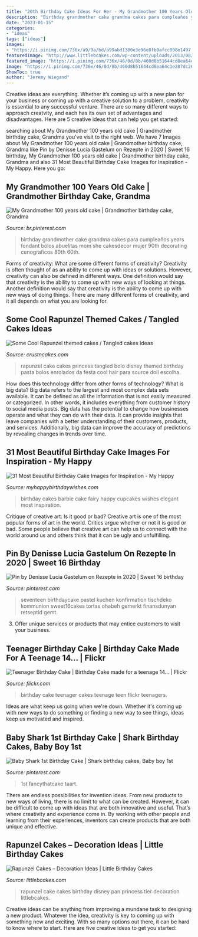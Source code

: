 ```yaml
---
title: "20th Birthday Cake Ideas For Her - My Grandmother 100 Years Old Cake"
description: "Birthday grandmother cake grandma cakes para cumpleaños years fondant bolos abuelitas mom she cakesdecor mujer 90th decorating cenograficos 80th 60th"
date: "2023-01-15"
categories:
- "ideas"
tags: ["ideas"]
images:
- "https://i.pinimg.com/736x/a9/9a/bd/a99abd1380e3e96e8fb9afcc098e1497.jpg"
featuredImage: "http://www.littlebcakes.com/wp-content/uploads/2013/08/Rapunzel-Cake-Pan.jpg"
featured_image: "https://i.pinimg.com/736x/46/0d/8b/460d8b51644cd8ea64c1e287dc26d2aa.jpg"
image: "https://i.pinimg.com/736x/46/0d/8b/460d8b51644cd8ea64c1e287dc26d2aa.jpg"
ShowToc: true
author: "Jeremy Wiegand"
---
```



Creative ideas are everything. Whether it’s coming up with a new plan for your business or coming up with a creative solution to a problem, creativity is essential to any successful venture. There are so many different ways to approach creatvity, and each has its own set of advantages and disadvantages. Here are 5 creative ideas that can help you get started: 

	

		
searching about My Grandmother 100 years old cake | Grandmother birthday cake, Grandma you've visit to the right web. We have 7 Images about My Grandmother 100 years old cake | Grandmother birthday cake, Grandma like Pin by Denisse Lucia Gastelum on Rezepte in 2020 | Sweet 16 birthday, My Grandmother 100 years old cake | Grandmother birthday cake, Grandma and also 31 Most Beautiful Birthday Cake Images for Inspiration - My Happy. Here you go:
		
    
## My Grandmother 100 Years Old Cake | Grandmother Birthday Cake, Grandma

<img loading=lazy src="https://i.pinimg.com/736x/10/4a/85/104a85f1440be2057676317ea6c482e3.jpg" onerror="this.onerror=null;this.src='https://tse2.mm.bing.net/th?id=OIP.LhhMF1dcvi2kohrJV8E1HwAAAA&amp;pid=15.1';" alt="My Grandmother 100 years old cake | Grandmother birthday cake, Grandma">

_Source: br.pinterest.com_

>birthday grandmother cake grandma cakes para cumpleaños years fondant bolos abuelitas mom she cakesdecor mujer 90th decorating cenograficos 80th 60th. 

	

Forms of creativity: What are some different forms of creativity?
Creativity is often thought of as an ability to come up with ideas or solutions. However, creativity can also be defined in different ways. One definition would say that creativity is the ability to come up with new ways of looking at things. Another definition would say that creativity is the ability to come up with new ways of doing things. There are many different forms of creativity, and it all depends on what you are looking for.

    
## Some Cool Rapunzel Themed Cakes / Tangled Cakes Ideas

<img loading=lazy src="http://www.crustncakes.com/blog/wp-content/uploads/2016/12/5fb2b81e7194b0770d6c47e7ddeb3091.jpg" onerror="this.onerror=null;this.src='https://tse4.mm.bing.net/th?id=OIP.pwE0yphLVsdF6EKB3SzsMwHaJ4&amp;pid=15.1';" alt="Some Cool Rapunzel themed cakes / Tangled cakes Ideas">

_Source: crustncakes.com_

>rapunzel cake cakes princess tangled bolo disney themed birthday pasta bolos enrolados da festa cool hair para source doll escolha. 

	

How does this technology differ from other forms of technology?
What is big data? Big data refers to the largest and most complex data sets available. It can be defined as all the information that is not easily measured or categorized. In other words, it includes everything from customer history to social media posts.
Big data has the potential to change how businesses operate and what they can do with their data. It can provide insights that leave companies with a better understanding of their customers, products, and services. Additionally, big data can improve the accuracy of predictions by revealing changes in trends over time.

    
## 31 Most Beautiful Birthday Cake Images For Inspiration - My Happy

<img loading=lazy src="https://www.myhappybirthdaywishes.com/wp-content/uploads/2016/01/barbie-fairy-images-of-birthday-cakes-with-cupcakes.jpg" onerror="this.onerror=null;this.src='https://tse2.mm.bing.net/th?id=OIP.pELiND5Xpr4-hAQyJysp6wHaJ3&amp;pid=15.1';" alt="31 Most Beautiful Birthday Cake Images for Inspiration - My Happy">

_Source: myhappybirthdaywishes.com_

>birthday cakes barbie cake fairy happy cupcakes wishes elegant most inspiration. 

	

Critique of creative art: Is it good or bad?
Creative art is one of the most popular forms of art in the world. Critics argue whether or not it is good or bad. Some people believe that creative art can help us to connect with the world around us and others think that it can be ugly and unfulfilling.

    
## Pin By Denisse Lucia Gastelum On Rezepte In 2020 | Sweet 16 Birthday

<img loading=lazy src="https://i.pinimg.com/736x/46/0d/8b/460d8b51644cd8ea64c1e287dc26d2aa.jpg" onerror="this.onerror=null;this.src='https://tse4.mm.bing.net/th?id=OIP.5YPuXZmqlx5s-iv5csu_EwHaLH&amp;pid=15.1';" alt="Pin by Denisse Lucia Gastelum on Rezepte in 2020 | Sweet 16 birthday">

_Source: pinterest.com_

>seventeen birthdaycake pastel kuchen konfirmation tischdeko kommunion sweet16cakes tortas ohabeh gemerkt finansdunyan retseptid gemt. 

	

3. Offer unique services or products that may entice customers to visit your business.

    
## Teenager Birthday Cake | Birthday Cake Made For A Teenage 14… | Flickr

<img loading=lazy src="https://live.staticflickr.com/6025/6009223671_46e3022bdd_b.jpg" onerror="this.onerror=null;this.src='https://tse4.mm.bing.net/th?id=OIP.UpQ3HpeLXU_yf8rMxx1ktAHaNK&amp;pid=15.1';" alt="Teenager Birthday Cake | Birthday Cake made for a teenage 14… | Flickr">

_Source: flickr.com_

>birthday cake teenager cakes teenage teen flickr teenagers. 

	

Ideas are what keep us going when we're down. Whether it's coming up with new ways to do something or finding a new way to see things, ideas keep us motivated and inspired.

    
## Baby Shark 1st Birthday Cake | Shark Birthday Cakes, Baby Boy 1st

<img loading=lazy src="https://i.pinimg.com/736x/a9/9a/bd/a99abd1380e3e96e8fb9afcc098e1497.jpg" onerror="this.onerror=null;this.src='https://tse4.mm.bing.net/th?id=OIP.n10OIgaDKd-kuGyQE-xNUgHaKs&amp;pid=15.1';" alt="Baby Shark 1st Birthday Cake | Shark birthday cakes, Baby boy 1st">

_Source: pinterest.com_

>1st fancythatcake taart. 

	

There are endless possibilities for invention ideas. From new products to new ways of living, there is no limit to what can be created. However, it can be difficult to come up with ideas that are both innovative and useful. That’s where creativity and experience come in. By working with other people and learning from their experiences, inventors can create products that are both unique and effective.

    
## Rapunzel Cakes – Decoration Ideas | Little Birthday Cakes

<img loading=lazy src="http://www.littlebcakes.com/wp-content/uploads/2013/08/Rapunzel-Cake-Pan.jpg" onerror="this.onerror=null;this.src='https://tse4.mm.bing.net/th?id=OIP.tqgWB2Q-8wN5bo5QcUhSjQHaKI&amp;pid=15.1';" alt="Rapunzel Cakes – Decoration Ideas | Little Birthday Cakes">

_Source: littlebcakes.com_

>rapunzel cake cakes birthday disney pan princess tier decoration littlebcakes. 

	

Creative ideas can be anything from improving a mundane task to designing a new product. Whatever the idea, creativity is key to coming up with something new and exciting. With so many options out there, it can be hard to know where to start. Here are five creative ideas to get you started:

